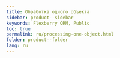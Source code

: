 ```yaml
---
title: Обработка одного объекта
sidebar: product--sidebar
keywords: Flexberry ORM, Public
toc: true
permalink: ru/processing-one-object.html
folder: product--folder
lang: ru
---
```


